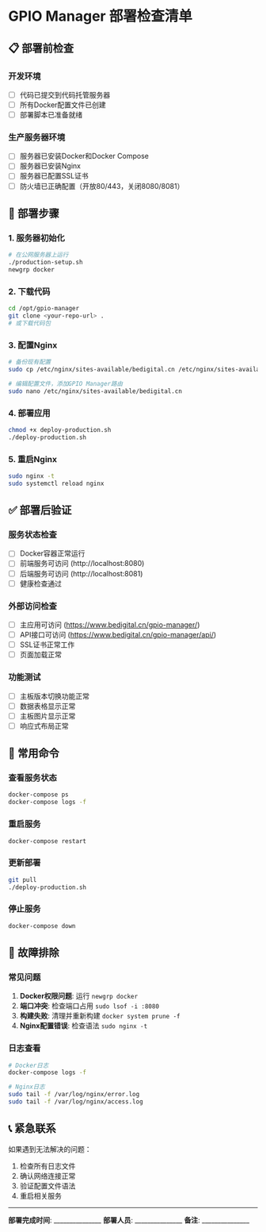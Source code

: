 # GPIO Manager 部署检查清单

## 📋 部署前检查

### 开发环境
- [ ] 代码已提交到代码托管服务器
- [ ] 所有Docker配置文件已创建
- [ ] 部署脚本已准备就绪

### 生产服务器环境
- [ ] 服务器已安装Docker和Docker Compose
- [ ] 服务器已安装Nginx
- [ ] 服务器已配置SSL证书
- [ ] 防火墙已正确配置（开放80/443，关闭8080/8081）

## 🚀 部署步骤

### 1. 服务器初始化
```bash
# 在公网服务器上运行
./production-setup.sh
newgrp docker
```

### 2. 下载代码
```bash
cd /opt/gpio-manager
git clone <your-repo-url> .
# 或下载代码包
```

### 3. 配置Nginx
```bash
# 备份现有配置
sudo cp /etc/nginx/sites-available/bedigital.cn /etc/nginx/sites-available/bedigital.cn.backup

# 编辑配置文件，添加GPIO Manager路由
sudo nano /etc/nginx/sites-available/bedigital.cn
```

### 4. 部署应用
```bash
chmod +x deploy-production.sh
./deploy-production.sh
```

### 5. 重启Nginx
```bash
sudo nginx -t
sudo systemctl reload nginx
```

## ✅ 部署后验证

### 服务状态检查
- [ ] Docker容器正常运行
- [ ] 前端服务可访问 (http://localhost:8080)
- [ ] 后端服务可访问 (http://localhost:8081)
- [ ] 健康检查通过

### 外部访问检查
- [ ] 主应用可访问 (https://www.bedigital.cn/gpio-manager/)
- [ ] API接口可访问 (https://www.bedigital.cn/gpio-manager/api/)
- [ ] SSL证书正常工作
- [ ] 页面加载正常

### 功能测试
- [ ] 主板版本切换功能正常
- [ ] 数据表格显示正常
- [ ] 主板图片显示正常
- [ ] 响应式布局正常

## 🔧 常用命令

### 查看服务状态
```bash
docker-compose ps
docker-compose logs -f
```

### 重启服务
```bash
docker-compose restart
```

### 更新部署
```bash
git pull
./deploy-production.sh
```

### 停止服务
```bash
docker-compose down
```

## 🚨 故障排除

### 常见问题
1. **Docker权限问题**: 运行 `newgrp docker`
2. **端口冲突**: 检查端口占用 `sudo lsof -i :8080`
3. **构建失败**: 清理并重新构建 `docker system prune -f`
4. **Nginx配置错误**: 检查语法 `sudo nginx -t`

### 日志查看
```bash
# Docker日志
docker-compose logs -f

# Nginx日志
sudo tail -f /var/log/nginx/error.log
sudo tail -f /var/log/nginx/access.log
```

## 📞 紧急联系

如果遇到无法解决的问题：
1. 检查所有日志文件
2. 确认网络连接正常
3. 验证配置文件语法
4. 重启相关服务

---

**部署完成时间**: _______________
**部署人员**: _______________
**备注**: _______________ 